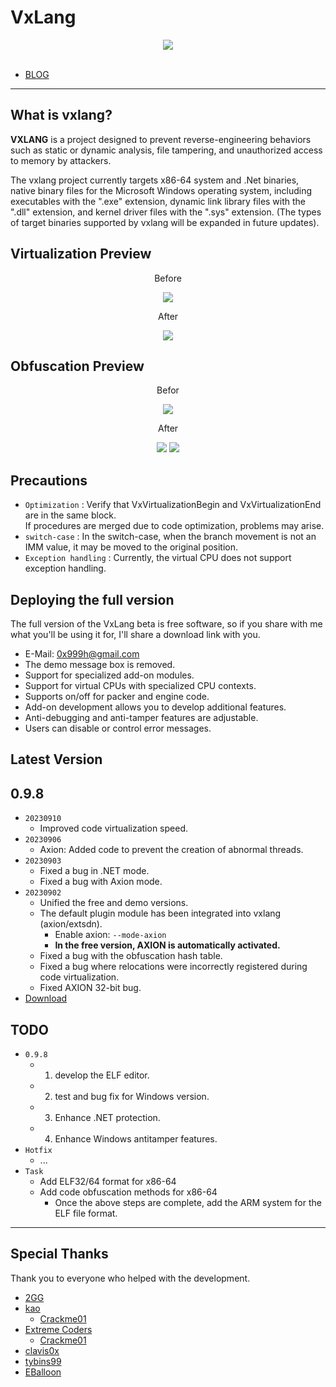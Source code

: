 # VxLang

<div align="center">
   <a href="https://vxlang.github.io/">
      <img src="https://vxlang.github.io/image/vxlang.gif" loop=infinite style="max-width: 100%; height: auto;" />
   </a>
</div>
<br>

- [BLOG](https://vxlang.github.io/)

---

## What is vxlang?

**VXLANG** is a project designed to prevent reverse-engineering behaviors such as static or dynamic analysis, file tampering, and unauthorized access to memory by attackers. 

The vxlang project currently targets x86-64 system and .Net binaries, native binary files for the Microsoft Windows operating system, including executables with the ".exe" extension, dynamic link library files with the ".dll" extension, and kernel driver files with the ".sys" extension. (The types of target binaries supported by vxlang will be expanded in future updates).

## Virtualization Preview

<div align="center">
   <p>Before</p>
   <img src="https://vxlang.github.io/image/VMBegin.png" style="max-width: 100%; height: auto;" />
   <p>After</p>
   <img src="https://vxlang.github.io/image/VMEnd.png" style="max-width: 100%; height: auto;" />
</div>

## Obfuscation Preview

<div align="center">
   <p>Befor</p>
   <img src="https://vxlang.github.io/image/bef.PNG" style="max-width: 100%; height: auto;" />
   <p>After</p>
   <img src="https://vxlang.github.io/image/aft.PNG" style="max-width: 100%; height: auto;" /> 
   <img src="https://vxlang.github.io/image/aft2.PNG" style="max-width: 100%; height: auto;" /> 
</div>

## Precautions

- `Optimization` : Verify that VxVirtualizationBegin and VxVirtualizationEnd are in the same block.  
  If procedures are merged due to code optimization, problems may arise.
- `switch-case` : In the switch-case, when the branch movement is not an IMM value, it may be moved to the original position.
- `Exception handling` : Currently, the virtual CPU does not support exception handling.
  
## Deploying the full version

The full version of the VxLang beta is free software, so if you share with me what you'll be using it for, I'll share a download link with you.

- E-Mail: 0x999h@gmail.com
- The demo message box is removed.
- Support for specialized add-on modules.
- Support for virtual CPUs with specialized CPU contexts.
- Supports on/off for packer and engine code.
- Add-on development allows you to develop additional features.
- Anti-debugging and anti-tamper features are adjustable.
- Users can disable or control error messages.

## Latest Version

0.9.8
---
  - `20230910`
    - Improved code virtualization speed.
  - `20230906`
    - Axion: Added code to prevent the creation of abnormal threads.
  - `20230903`
    - Fixed a bug in .NET mode.
    - Fixed a bug with Axion mode.
  - `20230902`
    - Unified the free and demo versions. 
    - The default plugin module has been integrated into vxlang (axion/extsdn).
      - Enable axion: `--mode-axion`
      - **In the free version, AXION is automatically activated.**
    - Fixed a bug with the obfuscation hash table.
    - Fixed a bug where relocations were incorrectly registered during code virtualization.
    - Fixed AXION 32-bit bug.
  - [Download](https://vxlang.github.io/download.html)
      
## TODO
- `0.9.8`
  - 1. develop the ELF editor.
  - 2. test and bug fix for Windows version.
  - 3. Enhance .NET protection.
  - 4. Enhance Windows antitamper features.
- `Hotfix`
  - ...
- `Task`
  - Add ELF32/64 format for x86-64
  - Add code obfuscation methods for x86-64
    - Once the above steps are complete, add the ARM system for the ELF file format.
    
---

## Special Thanks

Thank you to everyone who helped with the development.

- [2GG](https://twitter.com/2gg) 
- [kao](https://lifeinhex.com/) 
  - [Crackme01](https://forum.tuts4you.com/topic/43809-users-desktop-crackme/#comment-213340) 
- [Extreme Coders](https://github.com/extremecoders-re/tuts4you_users_desktop_crackme_writeup) 
  - [Crackme01](https://forum.tuts4you.com/topic/43809-users-desktop-crackme/#comment-213328)  
- [clavis0x](https://github.com/clavis0x)
- [tybins99](https://github.com/tybins99) 
- [EBalloon](https://github.com/EBalloon)
  
  
  
